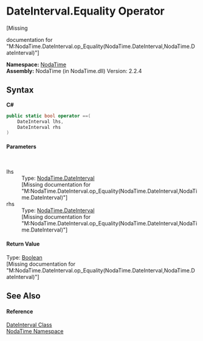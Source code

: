 # DateInterval.Equality Operator 
 

\[Missing <summary> documentation for "M:NodaTime.DateInterval.op_Equality(NodaTime.DateInterval,NodaTime.DateInterval)"\]

**Namespace:**&nbsp;<a href="N_NodaTime">NodaTime</a><br />**Assembly:**&nbsp;NodaTime (in NodaTime.dll) Version: 2.2.4

## Syntax

**C#**<br />
``` C#
public static bool operator ==(
	DateInterval lhs,
	DateInterval rhs
)
```


#### Parameters
&nbsp;<dl><dt>lhs</dt><dd>Type: <a href="T_NodaTime_DateInterval">NodaTime.DateInterval</a><br />\[Missing <param name="lhs"/> documentation for "M:NodaTime.DateInterval.op_Equality(NodaTime.DateInterval,NodaTime.DateInterval)"\]</dd><dt>rhs</dt><dd>Type: <a href="T_NodaTime_DateInterval">NodaTime.DateInterval</a><br />\[Missing <param name="rhs"/> documentation for "M:NodaTime.DateInterval.op_Equality(NodaTime.DateInterval,NodaTime.DateInterval)"\]</dd></dl>

#### Return Value
Type: <a href="http://msdn2.microsoft.com/en-us/library/a28wyd50" target="_blank">Boolean</a><br />\[Missing <returns> documentation for "M:NodaTime.DateInterval.op_Equality(NodaTime.DateInterval,NodaTime.DateInterval)"\]

## See Also


#### Reference
<a href="T_NodaTime_DateInterval">DateInterval Class</a><br /><a href="N_NodaTime">NodaTime Namespace</a><br />